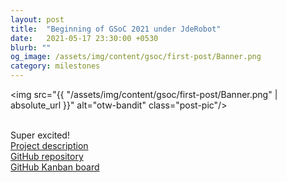 ```yaml
---
layout: post
title:  "Beginning of GSoC 2021 under JdeRobot"
date:   2021-05-17 23:30:00 +0530
blurb: ""
og_image: /assets/img/content/gsoc/first-post/Banner.png
category: milestones
---
```


<img src="{{ "/assets/img/content/gsoc/first-post/Banner.png" | absolute_url }}" alt="otw-bandit" class="post-pic"/>
<br />
<br />

Super excited!
<br />
[Project description](https://summerofcode.withgoogle.com/projects/#5887913654484992)  
[GitHub repository](https://github.com/TheRoboticsClub/gsoc2021-Siddharth_Saha)  
[GitHub Kanban board](https://github.com/TheRoboticsClub/gsoc2021-Siddharth_Saha/projects/1)  